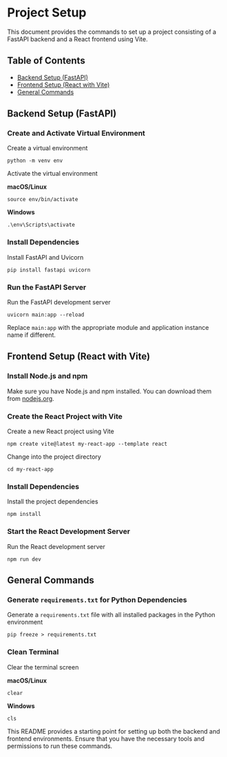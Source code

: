 # Project Setup

This document provides the commands to set up a project consisting of a FastAPI backend and a React frontend using Vite.

## Table of Contents

- [Backend Setup (FastAPI)](#backend-setup-fastapi)
- [Frontend Setup (React with Vite)](#frontend-setup-react-with-vite)
- [General Commands](#general-commands)

## Backend Setup (FastAPI)

### Create and Activate Virtual Environment

Create a virtual environment

`python -m venv env`

Activate the virtual environment

**macOS/Linux**

`source env/bin/activate`

**Windows**

`.\env\Scripts\activate`

### Install Dependencies

Install FastAPI and Uvicorn

`pip install fastapi uvicorn`

### Run the FastAPI Server

Run the FastAPI development server

`uvicorn main:app --reload`

Replace `main:app` with the appropriate module and application instance name if different.

## Frontend Setup (React with Vite)

### Install Node.js and npm

Make sure you have Node.js and npm installed. You can download them from [nodejs.org](https://nodejs.org/).

### Create the React Project with Vite

Create a new React project using Vite

`npm create vite@latest my-react-app --template react`

Change into the project directory

`cd my-react-app`

### Install Dependencies

Install the project dependencies

`npm install`

### Start the React Development Server

Run the React development server

`npm run dev`

## General Commands

### Generate `requirements.txt` for Python Dependencies

Generate a `requirements.txt` file with all installed packages in the Python environment

`pip freeze > requirements.txt`

### Clean Terminal

Clear the terminal screen

**macOS/Linux**

`clear`

**Windows**

`cls`

This README provides a starting point for setting up both the backend and frontend environments. Ensure that you have the necessary tools and permissions to run these commands.
